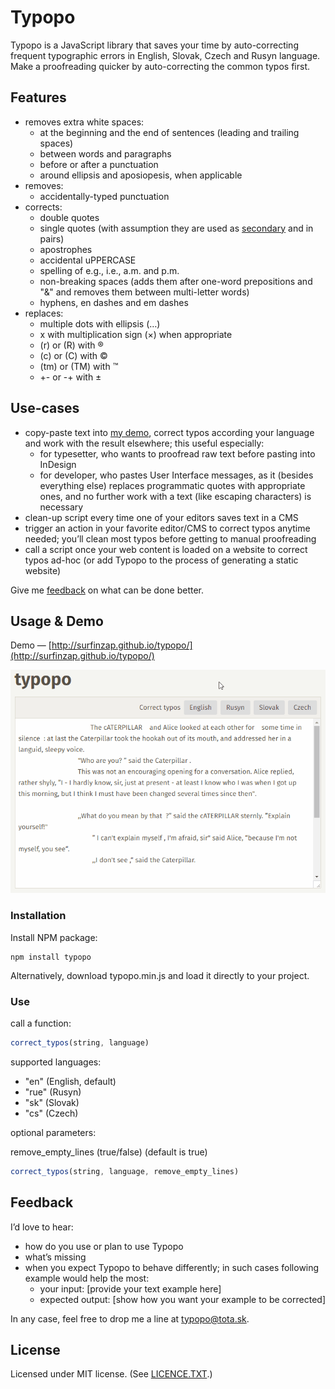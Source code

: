 # Typopo

Typopo is a JavaScript library that saves your time by auto-correcting frequent typographic errors in English, Slovak, Czech and Rusyn language. Make a proofreading quicker by auto-correcting the common typos first.

## Features
* removes extra white spaces:
	* at the beginning and the end of sentences (leading and trailing spaces)
	* between words and paragraphs
	* before or after a punctuation
	* around ellipsis and aposiopesis, when applicable
* removes:
	* accidentally-typed punctuation
* corrects:
	* double quotes
	* single quotes (with assumption they are used as [secondary](https://en.wikipedia.org/wiki/Quotation_mark#Summary_table_for_various_languages) and in pairs)
	* apostrophes
	* accidental uPPERCASE
	* spelling of e.g., i.e., a.m. and p.m.
	* non-breaking spaces (adds them after one-word prepositions and "&" and removes them between multi-letter words)
	* hyphens, en dashes and em dashes
* replaces:
	* multiple dots with ellipsis (…)
	* x with multiplication sign (×) when appropriate
	* (r) or (R) with ®
	* (c) or (C) with ©
	* (tm) or (TM) with ™
	* +- or -+ with ±

## Use-cases
* copy-paste text into [my demo](http://surfinzap.github.io/typopo/), correct typos according your language and work with the result elsewhere; this useful especially:
	* for typesetter, who wants to proofread raw text before pasting into InDesign
	* for developer, who pastes User Interface messages, as it (besides everything else) replaces programmatic quotes with appropriate ones, and no further work with a text (like escaping characters) is necessary
* clean-up script every time one of your editors saves text in a CMS
* trigger an action in your favorite editor/CMS to correct typos anytime needed; youʼll clean most typos before getting to manual proofreading
* call a script once your web content is loaded on a website to correct typos ad-hoc (or add Typopo to the process of generating a static website)

Give me [feedback](#feedback) on what can be done better.

## Usage & Demo

Demo — [http://surfinzap.github.io/typopo/](http://surfinzap.github.io/typopo/)

![alt Typopo auto-correct animation](/docs/typopo-demo.gif?raw=true "Typopo auto-correct animation")


### Installation
Install NPM package:

```
npm install typopo
```

Alternatively, download typopo.min.js and load it directly to your project.


### Use

call a function:
```javascript
correct_typos(string, language)
```

supported languages:
* "en" (English, default)
* "rue" (Rusyn)
* "sk" (Slovak)
* "cs" (Czech)

optional parameters:

remove_empty_lines (true/false) (default is true)
```javascript
correct_typos(string, language, remove_empty_lines)
```



## Feedback
Iʼd love to hear:
* how do you use or plan to use Typopo
* whatʼs missing
* when you expect Typopo to behave differently; in such cases following example would help the most:
	* your input: [provide your text example here]
	* expected output: [show how you want your example to be corrected]

In any case, feel free to drop me a line at <typopo@tota.sk>.

## License
Licensed under MIT license. (See [LICENCE.TXT](//github.com/surfinzap/typopo/blob/master/LICENSE.txt).)
